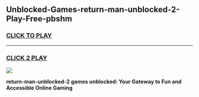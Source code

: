 
## Unblocked-Games-return-man-unblocked-2-Play-Free-pbshm
<h3>
<a href="https://premium76.site?title=return-man-unblocked-2&ref=20M">CLICK TO PLAY</a></h3>
<hr>

<h3>
<a href="https://premium76.site?title=return-man-unblocked-2&ref=20M">CLICK 2 PLAY</a>
  
</h3>

<a href="https://premium76.site?title=return-man-unblocked-2&ref=19M"><img src="https://clearcache.store/games.png"></a>


**return-man-unblocked-2 games unblocked: Your Gateway to Fun and Accessible Online Gaming**
